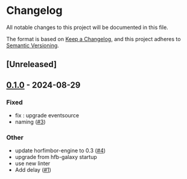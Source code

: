 # Changelog
All notable changes to this project will be documented in this file.

The format is based on [Keep a Changelog](https://keepachangelog.com/en/1.0.0/),
and this project adheres to [Semantic Versioning](https://semver.org/spec/v2.0.0.html).

## [Unreleased]

## [0.1.0](https://github.com/horfimbor/horfimbor-template/releases/tag/template-consumer-v0.1.0) - 2024-08-29

### Fixed
- fix : upgrade eventsource
- naming ([#3](https://github.com/horfimbor/horfimbor-template/pull/3))

### Other
- update horfimbor-engine to 0.3 ([#4](https://github.com/horfimbor/horfimbor-template/pull/4))
- upgrade from hfb-galaxy startup
- use new linter
- Add delay ([#1](https://github.com/horfimbor/horfimbor-template/pull/1))
